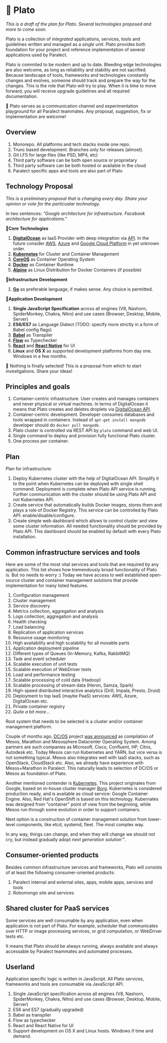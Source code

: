# 🐒 Plato

_This is a draft of the plan for Plato. Several technologies proposed and more to come
soon._

Plato is a collection of _integrated_ applications, services, tools and guidelines written and managed 
as a _single unit_. Plato provides both foundation for your project and reference implementation
of several applications used by Paralect. 

Plato is commited to be modern and up to date. Bleeding edge technologies are also welcome,
as long as reliability and stability are not sacrified. Because landscape of tools, frameworks and
technologies constantly changes and evolves, someone should track and prepare the way for the changes.
This is the role that Plato will try to play. When it is time to move forward, you will receive 
upgrade guidelines and all required documentation.

📢 Plato serves as a communication channel and experimentation playground for all Paralect teammates.
Any proposal, suggestion, fix or implementation are welcome!

## Overview

1. Monorepo. All platforms and tech stacks inside one repo. 
2. Trunc based development. Branches only for releases (almost).
3. Git LFS for large files (like PSD, MP4, etc)
4. Third party software can be both open source or proprietary
5. Third party software can be both hosted or available in the cloud
6. Paralect specific apps and tools are also part of Plato

## Technology Proposal

_This is a preliminary proposal that is changing every day. Share your 
opinion or vote for the particualar technology._ 

In two sentences: _"Google architecture for infrastructure. Facebook architecture for applications."_

🔹**Core Technologies**

1. **[DigitalOcean](https://www.digitalocean.com/)** as IaaS Provider with deep integration via [API](https://developers.digitalocean.com/documentation/). In the future consider [AWS](https://aws.amazon.com/), [Azure](https://azure.microsoft.com/en-us) and [Google Cloud Platform](https://cloud.google.com) in yet unknown order. 
1. **[Kubernetes](http://kubernetes.io/)** for Cluster and Container Management
2. **[CoreOS](https://coreos.com/)** as Container Operating System
3. **[Docker](https://www.docker.com/)** as Container Runtime
4. **[Alpine](http://www.alpinelinux.org/)** as Linux Distribution for Docker Containers (if possible)

🔹**Infrastructure Development**

1. **[Go](https://golang.org/)** as preferable language, if makes sense. Any choice is permitted. 

🔹**Application Development**

1. **Single JavaScript Specification** across all engines (V8, Nashorn, SpiderMonkey, Chakra, Nitro) and use cases (Browser, Desktop, Mobile, Server)
2. **ES6/ES7** as Language Dialect (TODO: specify more strictly in a form of Babel config flags)
3. **[Babel](https://babeljs.io/)** as Transpiler
4. **[Flow](https://flowtype.org/)** as Typechecker
5. **[React](https://facebook.github.io/react/)** and **[React Native](https://facebook.github.io/react-native/)** for UI 
6. **Linux** and **OS X** as supported development platforms from day one. Windows in a few months.

🐥 Nothing is finally selected! This is a proposal from which to start investigations. Share 
your ideas!


## Principles and goals

1. Container-centric infrastructure. User creates and manages containers and never physical or virtual machines. In terms of DigitalOcean it means that Plato creates and deletes droplets via [DigitalOcean API](https://developers.digitalocean.com/documentation). 
2. Container-centric development. Developer consumes databases and tools wrapped in containers. Instead of `apt-get install mongodb` developer should do `docker pull mongodb`. 
3. Plato cluster is controlled via REST API by `plato` command and web UI. 
4. Single command to deploy and provision fully functional Plato cluster. 
5. One process per container. 

## Plan

Plan for infrastructure:

1. Deploy Kubernetes cluster with the help of DigitalOcean API. Simplify it to the point when Kubernetes can be deployed with single shell command. Deployment is complete when Plato API service is running. Further communication with the cluster should be using Plato API and _not_ Kubernetes API. 
2. Create service that automatically builds Docker images, stores them and plays a role of Docker Registry. This service can be controlled by Plato API: enable/disable/configure.
3. Create simple web dashboard which allows to control cluster and view some cluster information. All needed functionality should be provided by Plato API. This dashboard should be enabled by default with every Plato installation. 

## Common infrastructure services and tools

Here are some of the most vital services and tools that are required 
by any application. This list shows how tremendously broad
functionality of Plato is. But no needs to worry :) Today we have
access to well established open-source cluster and container management
solutions that provide implementation for many listed features.

1. Configuration management 
1. Cluster management
1. Service discovery 
1. Metrics collection, aggregation and analysis 
1. Logs collection, aggregation and analysis
1. Health checking
1. Load balancing
1. Replication of application services
1. Resource usage monitoring
1. High availability and high scalability for all movable parts 
1. Application deployment pipeline 
1. Different types of Queues (In-Memory, Kafka, RabbitMQ)
1. Task and event scheduler
1. Scalable execution of unit tests
1. Scalable execution of WebDriver tests
1. Load and performance testing
1. Scalable processing of cold data (Hadoop)
1. Scalable processing of stream data (Heron, Samza, Spark)
1. High-speed distributed interactive analytics (Drill, Impala, Presto, Druid)
1. Deployment to top IaaS (maybe PaaS) services: AWS, Azure, DigitalOcean etc.
1. Private container registry 
1. _Quite a bit more..._

Root system that needs to be selected is a cluster and/or container management platform. 

Couple of months ago, [DC/OS][2] project [was announced][1] as compilation of Mesos, Marathon and
Mesosphere Datacenter Operating System. Among partners are such companies as Microsoft, Cisco, 
Confluent, HP, Citrix, Autodesk etc. Today Mesos can run Kubernetes and YARN, but vice versa is
not something typical. Mesos also integrates well with IaaS stacks, such as OpenStack, CloudStack etc.
Also, we already have experience with Mesos+Marathon in Paralect. This naturally leads to selection
of DC/OS or Mesos as foundation of Plato.

Another mentioned contender is [Kubernetes](http://kubernetes.io). This project originates from Google, 
based on in-house cluster manager [Borg](https://static.googleusercontent.com/media/research.google.com/en//pubs/archive/43438.pdf). Kubernetes is considered production ready, and is available as cloud service: Google Container 
Engine. Also, Red Hat's OpenShift is based on this technology. Kubernates was designed from "container" 
point of view from the beginning, while Mesos run through some evolution in order to support containers. 

Next option is a construction of container management solution from lower-level components, like etcd,
systemd, fleet. The most complex way. 

In any way, things can change, and when they will change we should not cry, but instead gradually 
adopt _next generation solution™_.

## Consumer-oriented products

Besides common infrastructure services and frameworks, Plato will 
consists of at least the following consumer-oriented products:

1. Paralect internal and external sites, apps, mobile apps, services and tools
2. Robomongo site and services

## Shared cluster for PaaS services

Some services are well consumable by any application, even when application
is not part of Plato. For example, scheduler that communicates over HTTP or 
image processing services, or grid computation, or WebDriver tests etc. 

It means that Plato should be always running, always available and always accessable
by Paralect teammates and automated processes.

## Userland

Application specific logic is written in JavaScript. All Plato services, frameworks and 
tools are consumable via JavaScript API. 

1. Single JavaScript specification across all engines (V8, Nashorn, SpiderMonkey, Chakra, Nitro) and use cases (Browser, Desktop, Mobile, Server)
2. ES6 and ES7 (gradually upgraded)
3. Babel as transpiler
4. Flow as typechecker
5. React and React Native for UI 
6. Support development on OS X and Linux hosts. Windows if time and demand. 


[1]: https://mesosphere.com/blog/2016/04/19/open-source-dcos/
[2]: https://dcos.io/
